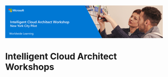 ![Intelligent Cloud Architect Workshops ](./media/workshop-banner.png)
# Intelligent Cloud Architect Workshops  



